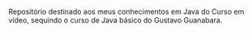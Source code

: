 Repositório destinado aos meus conhecimentos em Java do Curso em vídeo, sequindo o curso de Java básico do Gustavo Guanabara.